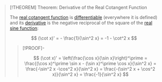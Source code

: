 >[!THEOREM] Theorem: Derivative of the Real Cotangent Function
>
>The [real cotangent function](Real%20Cotangent%20Function.md) is [differentiable](../../Differentiation/Derivatives.md) (everywhere it is defined) and its [derivative](../../Differentiation/Derivatives.md) is the negative reciprocal of the square of the [real sine function](../Real%20Sine%20Function/Real%20Sine%20Function.md):
>
>$$
>(\cot x)' = - \frac{1}{\sin^2 x} = -1 - \cot^2 x
>$$
>
>>[!PROOF]-
>>
>>$$
>>(\cot x)' = \left(\frac{\cos x}{\sin x}\right)^\prime = \frac{(\cos x)^\prime \sin x - (\sin x)^\prime \cos x}{\sin^2 x} = \frac{-\sin^2 x -\cos^2 x}{\sin^2 x} = \frac{-(\sin^2 x + \cos^2 x)}{\sin^2 x} = \frac{-1}{\sin^2 x}
>>$$
>>
>
